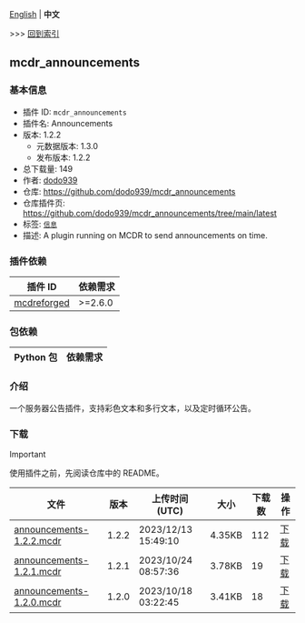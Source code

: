 [English](readme.md) | **中文**

\>\>\> [回到索引](/readme-zh_cn.md)

## mcdr_announcements

### 基本信息

- 插件 ID: `mcdr_announcements`
- 插件名: Announcements
- 版本: 1.2.2
  - 元数据版本: 1.3.0
  - 发布版本: 1.2.2
- 总下载量: 149
- 作者: [dodo939](https://github.com/yfy-dodo939)
- 仓库: https://github.com/dodo939/mcdr_announcements
- 仓库插件页: https://github.com/dodo939/mcdr_announcements/tree/main/latest
- 标签: [`信息`](/labels/information/readme-zh_cn.md)
- 描述: A plugin running on MCDR to send announcements on time.

### 插件依赖

| 插件 ID | 依赖需求 |
| --- | --- |
| [mcdreforged](https://github.com/Fallen-Breath/MCDReforged) | \>=2.6.0 |

### 包依赖

| Python 包 | 依赖需求 |
| --- | --- |

### 介绍

一个服务器公告插件，支持彩色文本和多行文本，以及定时循环公告。

### 下载

> [!IMPORTANT]
> 使用插件之前，先阅读仓库中的 README。

| 文件 | 版本 | 上传时间 (UTC) | 大小 | 下载数 | 操作 |
| --- | --- | --- | --- | --- | --- |
| [announcements-1.2.2.mcdr](https://github.com/dodo939/mcdr_announcements/releases/tag/mcdr_announcements-1.2.2) | 1.2.2 | 2023/12/13 15:49:10 | 4.35KB | 112 | [下载](https://github.com/dodo939/mcdr_announcements/releases/download/mcdr_announcements-1.2.2/announcements-1.2.2.mcdr) |
| [announcements-1.2.1.mcdr](https://github.com/dodo939/mcdr_announcements/releases/tag/mcdr_announcements-1.2.1) | 1.2.1 | 2023/10/24 08:57:36 | 3.78KB | 19 | [下载](https://github.com/dodo939/mcdr_announcements/releases/download/mcdr_announcements-1.2.1/announcements-1.2.1.mcdr) |
| [announcements-1.2.0.mcdr](https://github.com/dodo939/mcdr_announcements/releases/tag/mcdr_announcements-1.2.0) | 1.2.0 | 2023/10/18 03:22:45 | 3.41KB | 18 | [下载](https://github.com/dodo939/mcdr_announcements/releases/download/mcdr_announcements-1.2.0/announcements-1.2.0.mcdr) |

